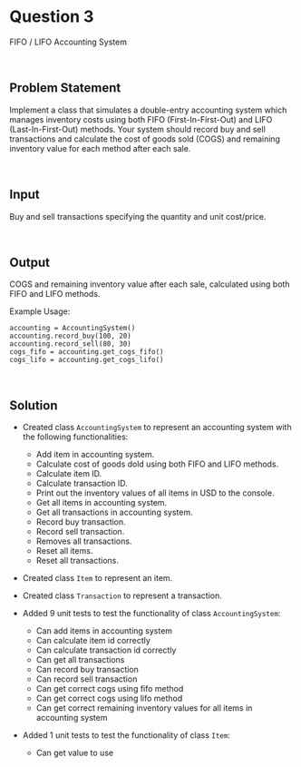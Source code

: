 # Question 3

FIFO / LIFO Accounting System

<br />

## Problem Statement

Implement a class that simulates a double-entry accounting system which manages inventory costs using both FIFO (First-In-First-Out) and LIFO (Last-In-First-Out) methods. Your system should record buy and sell transactions and calculate the cost of goods sold (COGS) and remaining inventory value for each method after each sale.

<br />

## Input

Buy and sell transactions specifying the quantity and unit cost/price.

<br />

## Output

COGS and remaining inventory value after each sale, calculated using both FIFO and LIFO methods.

Example Usage:

```
accounting = AccountingSystem()
accounting.record_buy(100, 20)
accounting.record_sell(80, 30)
cogs_fifo = accounting.get_cogs_fifo()
cogs_lifo = accounting.get_cogs_lifo()
```

<br />

## Solution

- Created class `AccountingSystem` to represent an accounting system with the following functionalities:

    - Add item in accounting system.
    - Calculate cost of goods dold using both FIFO and LIFO methods.
    - Calculate item ID.
    - Calculate transaction ID.
    - Print out the inventory values of all items in USD to the console.
    - Get all items in accounting system.
    - Get all transactions in accounting system.
    - Record buy transaction.
    - Record sell transaction.
    - Removes all transactions.
    - Reset all items.
    - Reset all transactions.

- Created class `Item` to represent an item.

- Created class `Transaction` to represent a transaction.

- Added 9 unit tests to test the functionality of class `AccountingSystem`:

    - Can add items in accounting system
    - Can calculate item id correctly
    - Can calculate transaction id correctly
    - Can get all transactions
    - Can record buy transaction
    - Can record sell transaction
    - Can get correct cogs using fifo method
    - Can get correct cogs using lifo method
    - Can get correct remaining inventory values for all items in accounting system

- Added 1 unit tests to test the functionality of class `Item`:

    - Can get value to use
